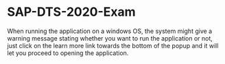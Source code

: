# SAP-DTS-2020-Exam

When running the application on a windows OS, the system might give a warning message stating whether you want to run the application or not, just click on the learn more link towards the bottom of the popup and it will let you proceed to opening the application.
